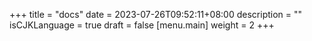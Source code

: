 +++
title = "docs"
date = 2023-07-26T09:52:11+08:00
description = ""
isCJKLanguage = true
draft = false
[menu.main]
    weight = 2
+++